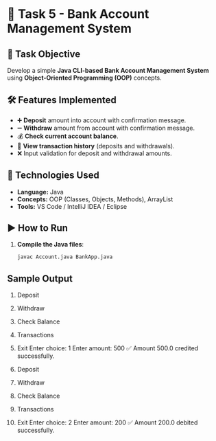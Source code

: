 # 🏦 Task 5 - Bank Account Management System

## 📌 Task Objective
Develop a simple **Java CLI-based Bank Account Management System** using **Object-Oriented Programming (OOP)** concepts.

## 🛠 Features Implemented
- ➕ **Deposit** amount into account with confirmation message.
- ➖ **Withdraw** amount from account with confirmation message.
- 💰 **Check current account balance**.
- 📜 **View transaction history** (deposits and withdrawals).
- ❌ Input validation for deposit and withdrawal amounts.

## 🔧 Technologies Used
- **Language:** Java
- **Concepts:** OOP (Classes, Objects, Methods), ArrayList
- **Tools:** VS Code / IntelliJ IDEA / Eclipse

## ▶️ How to Run
1. **Compile the Java files**:
   ```bash
   javac Account.java BankApp.java
   
## Sample Output
1. Deposit
2. Withdraw
3. Check Balance
4. Transactions
5. Exit
Enter choice: 1
Enter amount: 500
✅ Amount 500.0 credited successfully.

1. Deposit
2. Withdraw
3. Check Balance
4. Transactions
5. Exit
Enter choice: 2
Enter amount: 200
✅ Amount 200.0 debited successfully.

   

